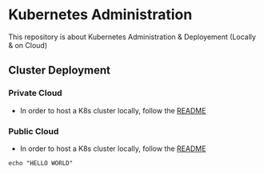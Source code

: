 # Kubernetes Administration
This repository is about Kubernetes Administration & Deployement (Locally & on Cloud)

## Cluster Deployment

### Private Cloud

- In order to host a K8s cluster locally, follow the [README](private-cloud/README.md)

### Public Cloud

- In order to host a K8s cluster locally, follow the [README](public-cloud/README.md)

```shell
echo "HELLO WORLD"
```
